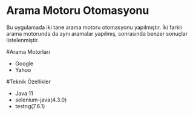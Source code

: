 # Arama Motoru Otomasyonu

Bu uygulamada iki tane arama motoru otomasyonu yapılmıştır.
İki farklı arama motorunda da aynı aramalar yapılmış,
sonrasında benzer sonuçlar listelenmiştir.

#Arama Motorları
* Google
* Yahoo

#Teknik Özellikler
* Java 11    
* selenium-java(4.3.0)
* testng(7.6.1)